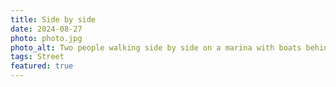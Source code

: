 ```yaml
---
title: Side by side
date: 2024-08-27
photo: photo.jpg
photo_alt: Two people walking side by side on a marina with boats behind them and two big skycrapers side by side in the background
tags: Street
featured: true
---
```

